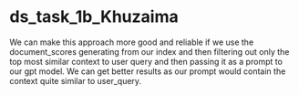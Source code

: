 # ds_task_1b_Khuzaima

We can make this approach more good and reliable if we use the document_scores generating from our index and then filtering out only the top most similar context to user query and then passing it as a prompt to our gpt model. We can get better results as our prompt would contain the context quite similar to user_query.
